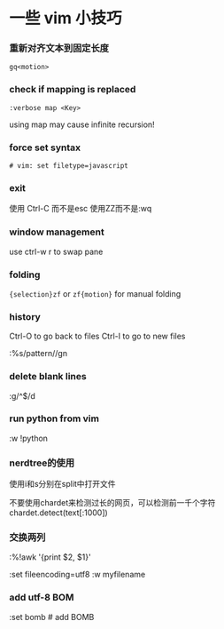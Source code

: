 # 一些 vim 小技巧


<!--
ID: 7b1de75e-31ef-4f10-8c1c-50ef98df29c5
Status: publish
Date: 2018-01-18T06:26:00
Modified: 2020-05-16T11:29:58
wp_id: 731
-->


### 重新对齐文本到固定长度

```
gq<motion>
```

### check if mapping is replaced

`:verbose map <Key>`

using map may cause infinite recursion!


### force set syntax

`# vim: set filetype=javascript`

### exit

使用 Ctrl-C 而不是esc
使用ZZ而不是:wq

### window management

use ctrl-w r to swap pane

### folding

`{selection}zf` or `zf{motion}` for manual folding

### history

Ctrl-O to go back to files
Ctrl-I to go to new files

:%s/pattern//gn

### delete blank lines

:g/^$/d

### run python from vim

:w !python


### nerdtree的使用

使用i和s分别在split中打开文件


不要使用chardet来检测过长的网页，可以检测前一千个字符 chardet.detect(text[:1000])

### 交换两列

:%!awk '{print $2, $1}'

:set fileencoding=utf8
:w myfilename

### add utf-8 BOM
:set bomb  # add BOMB